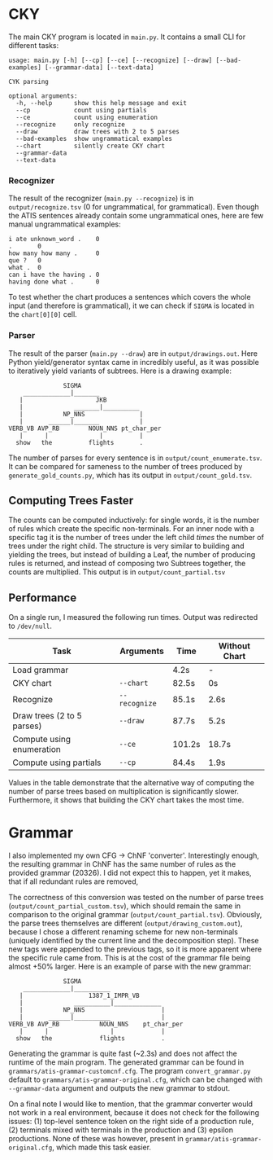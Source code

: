 # CKY

The main CKY program is located in `main.py`. It contains a small CLI for different tasks:

```
usage: main.py [-h] [--cp] [--ce] [--recognize] [--draw] [--bad-examples] [--grammar-data] [--text-data]

CYK parsing

optional arguments:
  -h, --help      show this help message and exit
  --cp            count using partials
  --ce            count using enumeration
  --recognize     only recognize
  --draw          draw trees with 2 to 5 parses
  --bad-examples  show ungrammatical examples
  --chart         silently create CKY chart
  --grammar-data
  --text-data
```

### Recognizer

The result of the recognizer (`main.py --recognize`) is in `output/recognize.tsv` (0 for ungrammatical, for grammatical). Even though the ATIS sentences already contain some ungrammatical ones, here are few manual ungrammatical examples:

```
i ate unknown_word .    0
.       0
how many how many .     0
que ?   0
what .  0
can i have the having . 0
having done what .      0
```

To test whether the chart produces a sentences which covers the whole input (and therefore is grammatical), it we can check if `SIGMA` is located in the `chart[0][0]` cell.

### Parser

The result of the parser (`main.py --draw`) are in `output/drawings.out`. Here Python yield/generator syntax came in incredibly useful, as it was possible to iteratively yield variants of subtrees. Here is a drawing example:

```
               SIGMA                      
    _____________|_______                  
   |                    JKB               
   |              _______|__________       
   |           NP_NNS               |     
   |       ______|_______           |      
VERB_VB AVP_RB        NOUN_NNS pt_char_per
   |      |              |          |      
  show   the          flights       .     
```

The number of parses for every sentence is in `output/count_enumerate.tsv`. It can be compared for sameness to the number of trees produced by `generate_gold_counts.py`, which has its output in `output/count_gold.tsv`.

## Computing Trees Faster

The counts can be computed inductively: for single words, it is the number of rules which create the specific non-terminals. For an inner node with a specific tag it is the number of trees under the left child *times* the number of trees under the right child. The structure is very similar to building and yielding the trees, but instead of building a Leaf, the number of producing rules is returned, and instead of composing two Subtrees together, the counts are multiplied. This output is in `output/count_partial.tsv`

## Performance

On a single run, I measured the following run times. Output was redirected to `/dev/null`.

Task | Arguments | Time | Without Chart
-|-|-|-
Load grammar|` `|4.2s|-
CKY chart|`--chart`|82.5s|0s
Recognize|`--recognize`|85.1s|2.6s
Draw trees (2 to 5 parses)|`--draw`|87.7s|5.2s
Compute using enumeration|`--ce`|101.2s|18.7s
Compute using partials|`--cp`|84.4s|1.9s

Values in the table demonstrate that the alternative way of computing the number of parse trees based on multiplication is significantly slower. Furthermore, it shows that building the CKY chart takes the most time.

# Grammar

I also implemented my own CFG -> ChNF 'converter'. Interestingly enough, the resulting grammar in ChNF has the same number of rules as the provided grammar (20326). I did not expect this to happen, yet it makes, that if all redundant rules are removed,

The correctness of this conversion was tested on the number of parse trees (`output/count_partial_custom.tsv`), which should remain the same in comparison to the original grammar (`output/count_partial.tsv`). Obviously, the parse trees themselves are different (`output/drawing_custom.out`), because I chose a different renaming scheme for new non-terminals (uniquely identified by the current line and the decomposition step). These new tags were appended to the previous tags, so it is more apparent where the specific rule came from. This is at the cost of the grammar file being almost +50% larger. Here is an example of parse with the new grammar:

```
               SIGMA                            
    _____________|__________                     
   |                  1387_1_IMPR_VB            
   |              __________|_____________       
   |           NP_NNS                     |     
   |       ______|__________              |      
VERB_VB AVP_RB           NOUN_NNS    pt_char_per
   |      |                 |             |      
  show   the             flights          .     
```

Generating the grammar is quite fast (~2.3s) and does not affect the runtime of the main program. The generated grammar can be found in `grammars/atis-grammar-customcnf.cfg`. The program `convert_grammar.py` default to `grammars/atis-grammar-original.cfg`, which can be changed with `--grammar-data` argument and outputs the new grammar to stdout.

On a final note I would like to mention, that the grammar converter would not work in a real environment, because it does not check for the following issues: (1) top-level sentence token on the right side of a production rule, (2) terminals mixed with terminals in the production and (3) epsilon productions. None of these was however, present in `grammar/atis-grammar-original.cfg`, which made this task easier.